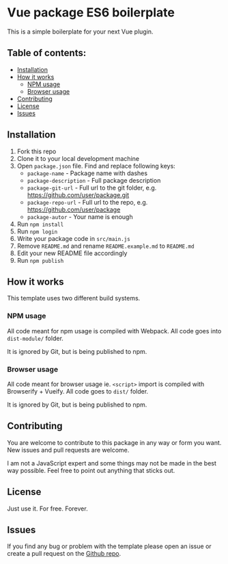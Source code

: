 # Vue package ES6 boilerplate
This is a simple boilerplate for your next Vue plugin.

## Table of contents:
* [Installation](#installation)
* [How it works](#how-it-works)
    * [NPM usage](#npm-usage)
    * [Browser usage](#browser-usage)
* [Contributing](#contributing)
* [License](#license)
* [Issues](#issues)

## Installation
1. Fork this repo
2. Clone it to your local development machine
3. Open `package.json` file. Find and replace following keys:
    * `package-name` - Package name with dashes
    * `package-description` - Full package description
    * `package-git-url` - Full url to the git folder, e.g. https://github.com/user/package.git
    * `package-repo-url` - Full url to the repo, e.g. https://github.com/user/package
    * `package-autor` - Your name is enough
4. Run `npm install`
5. Run `npm login`
6. Write your package code in `src/main.js`
7. Remove `README.md` and rename `README.example.md` to `README.md`
8. Edit your new README file accordingly
9. Run `npm publish`

## How it works
This template uses two different build systems.

### NPM usage
All code meant for npm usage is compiled with Webpack. All code goes into `dist-module/` folder.

It is ignored by Git, but is being published to npm.

### Browser usage
All code meant for browser usage ie. `<script>` import is compiled with Browserify + Vueify. All code goes to `dist/` folder.

It is ignored by Git, but is being published to npm.

## Contributing
You are welcome to contribute to this package in any way or form you want. New issues and pull requests are welcome.

I am not a JavaScript expert and some things may not be made in the best way possible. Feel free to point out anything that sticks out.

## License
Just use it. For free. Forever.

## Issues
If you find any bug or problem with the template please open an issue or create a pull request on the [Github repo](https://github.com/DCzajkowski/npm-vue-es6-package).
